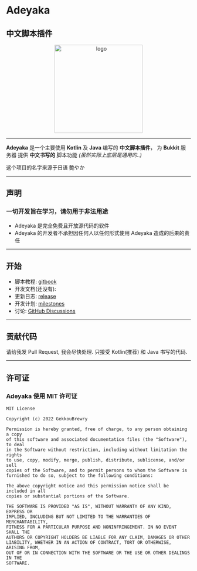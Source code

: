 # Adeyaka
## 中文脚本插件

<div align="center">
   <img width="240" src="" alt="logo"></div>

----

**Adeyaka** 是一个主要使用 **Kotlin** 及 **Java** 编写的 **中文脚本插件**， 为 **Bukkit** 服务器 提供 **中文书写的** 脚本功能 *(虽然实际上底层是通用的..)*

这个项目的名字来源于日语 艶やか

---

## 声明

### 一切开发旨在学习，请勿用于非法用途

- Adeyaka 是完全免费且开放源代码的软件
- Adeyaka 的开发者不承担因任何人以任何形式使用 Adeyaka 造成的后果的责任

---

## 开始

- 脚本教程: [gitbook](https://adeyaka.ky.gl/)
- 开发文档(还没有): []()
- 更新日志: [release](https://github.com/GekkouBrewry/Adeyaka/releases)
- 开发计划: [milestones](https://github.com/GekkouBrewry/Adeyaka/milestones)
- 讨论: [GitHub Discussions](https://github.com/GekkouBrewry/Adeyaka/discussions)

---

## 贡献代码
请给我发 Pull Request, 我会尽快处理.
只接受 Kotlin(推荐) 和 Java 书写的代码.

---

## 许可证

### Adeyaka 使用 MIT 许可证

```
MIT License

Copyright (c) 2022 GekkouBrewry

Permission is hereby granted, free of charge, to any person obtaining a copy
of this software and associated documentation files (the "Software"), to deal
in the Software without restriction, including without limitation the rights
to use, copy, modify, merge, publish, distribute, sublicense, and/or sell
copies of the Software, and to permit persons to whom the Software is
furnished to do so, subject to the following conditions:

The above copyright notice and this permission notice shall be included in all
copies or substantial portions of the Software.

THE SOFTWARE IS PROVIDED "AS IS", WITHOUT WARRANTY OF ANY KIND, EXPRESS OR
IMPLIED, INCLUDING BUT NOT LIMITED TO THE WARRANTIES OF MERCHANTABILITY,
FITNESS FOR A PARTICULAR PURPOSE AND NONINFRINGEMENT. IN NO EVENT SHALL THE
AUTHORS OR COPYRIGHT HOLDERS BE LIABLE FOR ANY CLAIM, DAMAGES OR OTHER
LIABILITY, WHETHER IN AN ACTION OF CONTRACT, TORT OR OTHERWISE, ARISING FROM,
OUT OF OR IN CONNECTION WITH THE SOFTWARE OR THE USE OR OTHER DEALINGS IN THE
SOFTWARE.
```
